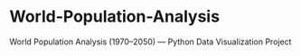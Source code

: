 # World-Population-Analysis
World Population Analysis (1970–2050) — Python Data Visualization Project
